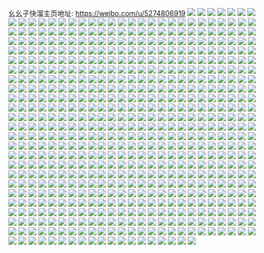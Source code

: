 幺幺子快溜主页地址: https://weibo.com/u/5274806919 
![](https://wx4.sinaimg.cn/mw2000/005KYyeXly1h94606i76sj315o1qiqnf.jpg) 
![](https://wx4.sinaimg.cn/mw2000/005KYyeXly1h8lvnenav0j30u00u0tgj.jpg) 
![](https://wx4.sinaimg.cn/mw2000/005KYyeXly1h8lvnfgs06j31qy2bzhdt.jpg) 
![](https://wx4.sinaimg.cn/mw2000/005KYyeXly1h89mkkg1b6j31hc0u012i.jpg) 
![](https://wx4.sinaimg.cn/mw2000/005KYyeXly1h89aw7umegj31401hc4qr.jpg) 
![](https://wx4.sinaimg.cn/mw2000/005KYyeXly1h7vqqy7bacj313m0u0ah4.jpg) 
![](https://wx4.sinaimg.cn/mw2000/005KYyeXly1h7ukc9qd5zj312r1e3dtp.jpg) 
![](https://wx4.sinaimg.cn/mw2000/005KYyeXly1h7ukcbaq9jj31o0280kjl.jpg) 
![](https://wx4.sinaimg.cn/mw2000/005KYyeXly1h7se7mx99sj31o02804qq.jpg) 
![](https://wx4.sinaimg.cn/mw2000/005KYyeXly1h76dm262k8j31401hc4qp.jpg) 
![](https://wx4.sinaimg.cn/mw2000/005KYyeXgy1h6zcgretxyj30u014079j.jpg) 
![](https://wx4.sinaimg.cn/mw2000/005KYyeXgy1h6zcgv3r90j30ku0vm78s.jpg) 
![](https://wx4.sinaimg.cn/mw2000/005KYyeXgy1h6zcgqwxunj30u01407bg.jpg) 
![](https://wx4.sinaimg.cn/mw2000/005KYyeXgy1h6zcgs3lszj30u0140wmm.jpg) 
![](https://wx4.sinaimg.cn/mw2000/005KYyeXgy1h6zcgt8cl4j30u0140jzn.jpg) 
![](https://wx4.sinaimg.cn/mw2000/005KYyeXgy1h6zcgpw5r6j30u0140dny.jpg) 
![](https://wx4.sinaimg.cn/mw2000/005KYyeXgy1h6zcgsqebaj30u0140115.jpg) 
![](https://wx4.sinaimg.cn/mw2000/005KYyeXgy1h6zcgqgezyj30u0142qbv.jpg) 
![](https://wx4.sinaimg.cn/mw2000/005KYyeXly1h6rgt6xa6fj30ku1947oi.jpg) 
![](https://wx4.sinaimg.cn/mw2000/005KYyeXly1h6difdipqrj317u1mw1c1.jpg) 
![](https://wx4.sinaimg.cn/mw2000/005KYyeXly1h6difd6qx8j30ku0ygwfc.jpg) 
![](https://wx4.sinaimg.cn/mw2000/005KYyeXly1h6dife1i6gj30zs14uws6.jpg) 
![](https://wx4.sinaimg.cn/mw2000/005KYyeXly1h6difcswjxj31gh1x67tj.jpg) 
![](https://wx4.sinaimg.cn/mw2000/005KYyeXly1h5zjnzmyspj31401hc1kx.jpg) 
![](https://wx4.sinaimg.cn/mw2000/005KYyeXly1h5zjnxnivnj31401hc7w2.jpg) 
![](https://wx4.sinaimg.cn/mw2000/005KYyeXly1h5zjo29ymij31sc264qpw.jpg) 
![](https://wx4.sinaimg.cn/mw2000/005KYyeXly1h5zjo38q6mj31sc2ds7wi.jpg) 
![](https://wx4.sinaimg.cn/mw2000/005KYyeXly1h5zce9mjxvj31sb2ds7o1.jpg) 
![](https://wx4.sinaimg.cn/mw2000/005KYyeXgy1h5w2eofrupj30mi0sdq3e.jpg) 
![](https://wx4.sinaimg.cn/mw2000/005KYyeXgy1h5spki56rtj30u01400u3.jpg) 
![](https://wx4.sinaimg.cn/mw2000/005KYyeXly1h5lpptcac1j32b12d0qv5.jpg) 
![](https://wx4.sinaimg.cn/mw2000/005KYyeXly1h5lppuai75j325s2hvkjl.jpg) 
![](https://wx4.sinaimg.cn/mw2000/005KYyeXly1h5lppuu8qmj31wl2217wh.jpg) 
![](https://wx4.sinaimg.cn/mw2000/005KYyeXly1h5lppsa0urj31j02pse82.jpg) 
![](https://wx4.sinaimg.cn/mw2000/005KYyeXly1h5lpq3cxvfj30ku0pswhb.jpg) 
![](https://wx4.sinaimg.cn/mw2000/005KYyeXly1h5lpq3l0ecj30ku0sugo9.jpg) 
![](https://wx4.sinaimg.cn/mw2000/005KYyeXly1h5lpppn4jjj33402c04qr.jpg) 
![](https://wx4.sinaimg.cn/mw2000/005KYyeXly1h5lppyvanoj32c0340npe.jpg) 
![](https://wx4.sinaimg.cn/mw2000/005KYyeXly1h5j1xxph0vj30u011ndne.jpg) 
![](https://wx4.sinaimg.cn/mw2000/005KYyeXly1h5h0iorl7xj32c0340qv6.jpg) 
![](https://wx4.sinaimg.cn/mw2000/005KYyeXly1h5h0ipxdjlj30ku194ncc.jpg) 
![](https://wx4.sinaimg.cn/mw2000/005KYyeXly1h5h0imtl37j31400u0gqp.jpg) 
![](https://wx4.sinaimg.cn/mw2000/005KYyeXly1h5h0iq8l1jj31be0zkada.jpg) 
![](https://wx4.sinaimg.cn/mw2000/005KYyeXly1h5b95uqch3j33402c07wj.jpg) 
![](https://wx4.sinaimg.cn/mw2000/005KYyeXly1h5b95x5lzjj32c0340qv5.jpg) 
![](https://wx4.sinaimg.cn/mw2000/005KYyeXly1h5a2lzifhgj31401eb7h9.jpg) 
![](https://wx4.sinaimg.cn/mw2000/005KYyeXly1h5a2lxpcrij30ku0bs768.jpg) 
![](https://wx4.sinaimg.cn/mw2000/005KYyeXly1h56i2ivkx6j30k80rbado.jpg) 
![](https://wx4.sinaimg.cn/mw2000/005KYyeXly1h56i2jbgiij30ku0qv781.jpg) 
![](https://wx4.sinaimg.cn/mw2000/005KYyeXly1h568hgx5thj30u015046e.jpg) 
![](https://wx4.sinaimg.cn/mw2000/005KYyeXly1h568hgi09vj30u01407ay.jpg) 
![](https://wx4.sinaimg.cn/mw2000/005KYyeXly1h4yhxwpfybj30u011x7bi.jpg) 
![](https://wx4.sinaimg.cn/mw2000/005KYyeXly1h4skq7ub10j30u00s1gpf.jpg) 
![](https://wx4.sinaimg.cn/mw2000/005KYyeXly1h4skq7i1ahj30u01c1h00.jpg) 
![](https://wx4.sinaimg.cn/mw2000/005KYyeXly1h4skq8553ej31400s3k1k.jpg) 
![](https://wx4.sinaimg.cn/mw2000/005KYyeXly1h4skqxs4ycj30u00sfgqr.jpg) 
![](https://wx4.sinaimg.cn/mw2000/005KYyeXly1h4sksr5kctj30u00s5qe1.jpg) 
![](https://wx4.sinaimg.cn/mw2000/005KYyeXly1h4skuiuvjmj30u00sitg2.jpg) 
![](https://wx4.sinaimg.cn/mw2000/005KYyeXly1h4pc1u545zj30rv119n5q.jpg) 
![](https://wx4.sinaimg.cn/mw2000/005KYyeXly1h4pc1srul2j30u00u0air.jpg) 
![](https://wx4.sinaimg.cn/mw2000/005KYyeXly1h4pc1vn9uyj30u014p463.jpg) 
![](https://wx4.sinaimg.cn/mw2000/005KYyeXly1h4pc1ugp0ej30u013b0zx.jpg) 
![](https://wx4.sinaimg.cn/mw2000/005KYyeXly1h4pc1wb2qcj30u015stgl.jpg) 
![](https://wx4.sinaimg.cn/mw2000/005KYyeXly1h4pc1tquzcj30u019eak0.jpg) 
![](https://wx4.sinaimg.cn/mw2000/005KYyeXly1h4mou9y713j30ku0vvdm3.jpg) 
![](https://wx4.sinaimg.cn/mw2000/005KYyeXly1h4jcr154ifj30u00snwlr.jpg) 
![](https://wx4.sinaimg.cn/mw2000/005KYyeXly1h4jcr1edfpj30u00rw0wm.jpg) 
![](https://wx4.sinaimg.cn/mw2000/005KYyeXly1h4jcr0vg03j30u00u0q7n.jpg) 
![](https://wx4.sinaimg.cn/mw2000/005KYyeXly1h4jcr31yi5j30u01hcgw8.jpg) 
![](https://wx4.sinaimg.cn/mw2000/005KYyeXly1h4jct9qeyjj30u011r428.jpg) 
![](https://wx4.sinaimg.cn/mw2000/005KYyeXly1h4hpl2tr68j30u00sa45d.jpg) 
![](https://wx4.sinaimg.cn/mw2000/005KYyeXly1h4hpl2jzafj30u00s4gr4.jpg) 
![](https://wx4.sinaimg.cn/mw2000/005KYyeXly1h4hpl344n2j30u00rwdod.jpg) 
![](https://wx4.sinaimg.cn/mw2000/005KYyeXly1h4hpl3c013j30u00sh78r.jpg) 
![](https://wx4.sinaimg.cn/mw2000/005KYyeXly1h4hpl3kzixj30u00scgpe.jpg) 
![](https://wx4.sinaimg.cn/mw2000/005KYyeXly1h4etedbb29j32vo2vk4qr.jpg) 
![](https://wx4.sinaimg.cn/mw2000/005KYyeXly1h4cjs75y6aj31sc258b2a.jpg) 
![](https://wx4.sinaimg.cn/mw2000/005KYyeXly1h4cjs7sgzyj31ry23zquv.jpg) 
![](https://wx4.sinaimg.cn/mw2000/005KYyeXly1h4cjs9yf63j31sc2dsnpf.jpg) 
![](https://wx4.sinaimg.cn/mw2000/005KYyeXly1h4cjsaxyy0j32c0340qv5.jpg) 
![](https://wx4.sinaimg.cn/mw2000/005KYyeXly1h4b99g3gmpj30ku0kktev.jpg) 
![](https://wx4.sinaimg.cn/mw2000/005KYyeXly1h47yge2dvej30jq0sfgts.jpg) 
![](https://wx4.sinaimg.cn/mw2000/005KYyeXly1h47ygee85qj31041g3dr7.jpg) 
![](https://wx4.sinaimg.cn/mw2000/005KYyeXly1h47yggnoaoj31401dr7wh.jpg) 
![](https://wx4.sinaimg.cn/mw2000/005KYyeXly1h47yghkhy3j30sg0lfwpi.jpg) 
![](https://wx4.sinaimg.cn/mw2000/005KYyeXly1h47ygj8t1tj31hc140kjn.jpg) 
![](https://wx4.sinaimg.cn/mw2000/005KYyeXly1h46uqmznbhj30ql0wkdp1.jpg) 
![](https://wx4.sinaimg.cn/mw2000/005KYyeXly1h46uqo16bzj30su11rgy0.jpg) 
![](https://wx4.sinaimg.cn/mw2000/005KYyeXly1h46uqm6evtj30u00yl4a8.jpg) 
![](https://wx4.sinaimg.cn/mw2000/005KYyeXly1h402okvx2sj335s1zeu0y.jpg) 
![](https://wx4.sinaimg.cn/mw2000/005KYyeXly1h402oo6pa7j335s2dcu0x.jpg) 
![](https://wx4.sinaimg.cn/mw2000/005KYyeXly1h402opnzqaj333z28o1l0.jpg) 
![](https://wx4.sinaimg.cn/mw2000/005KYyeXly1h402olpbv7j32dc35sqv6.jpg) 
![](https://wx4.sinaimg.cn/mw2000/005KYyeXgy1h3umms3jlvj32d62va4qp.jpg) 
![](https://wx4.sinaimg.cn/mw2000/005KYyeXgy1h3ummqrethj30ku0n2tdk.jpg) 
![](https://wx4.sinaimg.cn/mw2000/005KYyeXly1h3pxebd0irj30u014045l.jpg) 
![](https://wx4.sinaimg.cn/mw2000/005KYyeXly1h3g6ryep8gj328o2k07wk.jpg) 
![](https://wx4.sinaimg.cn/mw2000/005KYyeXly1h3g6s04pi4j327p2o6b2c.jpg) 
![](https://wx4.sinaimg.cn/mw2000/005KYyeXly1h3g6s1ejm4j31kc1jtnpd.jpg) 
![](https://wx4.sinaimg.cn/mw2000/005KYyeXly1h3g6s24mjcj31c01c07wh.jpg) 
![](https://wx4.sinaimg.cn/mw2000/005KYyeXly1h3g6s453kgj31kc1kcu0x.jpg) 
![](https://wx4.sinaimg.cn/mw2000/005KYyeXly1h3g6s2wvauj31j31j3qv5.jpg) 
![](https://wx4.sinaimg.cn/mw2000/005KYyeXly1h3g6s6fpmoj32a72ar7wj.jpg) 
![](https://wx4.sinaimg.cn/mw2000/005KYyeXly1h3g6s7u7isj32c02fmqv7.jpg) 
![](https://wx4.sinaimg.cn/mw2000/005KYyeXly1h3g6rwoe5kj31c31c3nk9.jpg) 
![](https://wx4.sinaimg.cn/mw2000/005KYyeXly1h37no9ixgwj30kj0uwgt3.jpg) 
![](https://wx4.sinaimg.cn/mw2000/005KYyeXly1h37no9xm08j30kl0v5qc2.jpg) 
![](https://wx4.sinaimg.cn/mw2000/005KYyeXly1h37nohjmnej33403404qv.jpg) 
![](https://wx4.sinaimg.cn/mw2000/005KYyeXly1h346r5o6cej32c0340npe.jpg) 
![](https://wx4.sinaimg.cn/mw2000/005KYyeXly1h346r4pfwgj322o340e83.jpg) 
![](https://wx4.sinaimg.cn/mw2000/005KYyeXly1h32e5bh04sj30j70jbjwf.jpg) 
![](https://wx4.sinaimg.cn/mw2000/005KYyeXly1h32e5ay884j30ku0mmwk3.jpg) 
![](https://wx4.sinaimg.cn/mw2000/005KYyeXly1h32e5bzkq4j327v27vhdt.jpg) 
![](https://wx4.sinaimg.cn/mw2000/005KYyeXly1h32e5cdfygj31hj1hjnli.jpg) 
![](https://wx4.sinaimg.cn/mw2000/005KYyeXly1h32e5dd564j31ap1ap7wh.jpg) 
![](https://wx4.sinaimg.cn/mw2000/005KYyeXly1h32e5cx4u8j320u20u4qp.jpg) 
![](https://wx4.sinaimg.cn/mw2000/005KYyeXly1h315ic6gsij31551557n6.jpg) 
![](https://wx4.sinaimg.cn/mw2000/005KYyeXly1h315iclxmij30zs0zsk6r.jpg) 
![](https://wx4.sinaimg.cn/mw2000/005KYyeXly1h315id9cvjj32c033z1ky.jpg) 
![](https://wx4.sinaimg.cn/mw2000/005KYyeXly1h315idycfqj31am1d37qg.jpg) 
![](https://wx4.sinaimg.cn/mw2000/005KYyeXly1h315ifb8zej31od28ie82.jpg) 
![](https://wx4.sinaimg.cn/mw2000/005KYyeXly1h315ige1c4j31ss2eeu0x.jpg) 
![](https://wx4.sinaimg.cn/mw2000/005KYyeXly1h315ihdr1bj31yg2l7x6p.jpg) 
![](https://wx4.sinaimg.cn/mw2000/005KYyeXly1h315iizbrbj31zr1yge82.jpg) 
![](https://wx4.sinaimg.cn/mw2000/005KYyeXly1h315ibmgzpj31e81uzb29.jpg) 
![](https://wx4.sinaimg.cn/mw2000/005KYyeXly1h2yqe9mjb0j32c0340e82.jpg) 
![](https://wx4.sinaimg.cn/mw2000/005KYyeXly1h2yqe7l4avj32c0340e82.jpg) 
![](https://wx4.sinaimg.cn/mw2000/005KYyeXly1h2yqe8nsi8j322w2rv4qq.jpg) 
![](https://wx4.sinaimg.cn/mw2000/005KYyeXly1h2urani373j30ku194159.jpg) 
![](https://wx4.sinaimg.cn/mw2000/005KYyeXly1h2u88y343nj33402c01l1.jpg) 
![](https://wx4.sinaimg.cn/mw2000/005KYyeXly1h2u88wfbq2j33402c01l1.jpg) 
![](https://wx4.sinaimg.cn/mw2000/005KYyeXly1h2sj6i5umfj31x31ixe81.jpg) 
![](https://wx4.sinaimg.cn/mw2000/005KYyeXly1h2sj6iy6drj3340340kjm.jpg) 
![](https://wx4.sinaimg.cn/mw2000/005KYyeXly1h2pn8suecoj30ku15odrq.jpg) 
![](https://wx4.sinaimg.cn/mw2000/005KYyeXly1h2a40rtj27j30u012kdp8.jpg) 
![](https://wx4.sinaimg.cn/mw2000/005KYyeXly1h2a40rb5zxj30u012nhag.jpg) 
![](https://wx4.sinaimg.cn/mw2000/005KYyeXly1h29fgbluz7j32c0340wvv.jpg) 
![](https://wx4.sinaimg.cn/mw2000/005KYyeXly1h222xmf2pdj31qw0rke3y.jpg) 
![](https://wx4.sinaimg.cn/mw2000/005KYyeXly1h21allqoouj30sl0s6qds.jpg) 
![](https://wx4.sinaimg.cn/mw2000/005KYyeXly1h20m8eixngj31o01xse81.jpg) 
![](https://wx4.sinaimg.cn/mw2000/005KYyeXly1h20m8dldhkj31o01vdhdt.jpg) 
![](https://wx4.sinaimg.cn/mw2000/005KYyeXly1h20m8f7nlqj31o01mb4qp.jpg) 
![](https://wx4.sinaimg.cn/mw2000/005KYyeXly1h1zidv3m2tj30tv11310g.jpg) 
![](https://wx4.sinaimg.cn/mw2000/005KYyeXly1h1rw7d6lg2j30u011g7lr.jpg) 
![](https://wx4.sinaimg.cn/mw2000/005KYyeXly1h1rw7dnusij30u012iqpt.jpg) 
![](https://wx4.sinaimg.cn/mw2000/005KYyeXly1h1rw7ef3h6j30u011ckei.jpg) 
![](https://wx4.sinaimg.cn/mw2000/005KYyeXly1h1rw7cmb1bj30u0108ndm.jpg) 
![](https://wx4.sinaimg.cn/mw2000/005KYyeXly1h1rw7ewm20j30u011319g.jpg) 
![](https://wx4.sinaimg.cn/mw2000/005KYyeXly1h1qtzdxaxcj31ji1tbhdt.jpg) 
![](https://wx4.sinaimg.cn/mw2000/005KYyeXly1h1ocb0axi5j30zk1be4qp.jpg) 
![](https://wx4.sinaimg.cn/mw2000/005KYyeXly1h1ocb0vx64j30zk1be4qp.jpg) 
![](https://wx4.sinaimg.cn/mw2000/005KYyeXly1h1jv7hq6bej30u00u0djo.jpg) 
![](https://wx4.sinaimg.cn/mw2000/005KYyeXly1h1jjnpq8qrj32c0340qv6.jpg) 
![](https://wx4.sinaimg.cn/mw2000/005KYyeXly1h1if6bd99tj30mg0rywjs.jpg) 
![](https://wx4.sinaimg.cn/mw2000/005KYyeXly1h1if6cn8otj30u010qn9f.jpg) 
![](https://wx4.sinaimg.cn/mw2000/005KYyeXly1h1hj4jpcx0j31900ru4f7.jpg) 
![](https://wx4.sinaimg.cn/mw2000/005KYyeXly1h1hj4j9vd4j31900rp1j3.jpg) 
![](https://wx4.sinaimg.cn/mw2000/005KYyeXly1h1hj4kpr93j30u01ct4qp.jpg) 
![](https://wx4.sinaimg.cn/mw2000/005KYyeXly1h1hj4ld73rj30vi1h5b29.jpg) 
![](https://wx4.sinaimg.cn/mw2000/005KYyeXly1h1hj4meim7j30vi1hmnpd.jpg) 
![](https://wx4.sinaimg.cn/mw2000/005KYyeXly1h1hj4n9hutj30vi1hq1kx.jpg) 
![](https://wx4.sinaimg.cn/mw2000/005KYyeXly1h1faa7uwjuj30u00sutl9.jpg) 
![](https://wx4.sinaimg.cn/mw2000/005KYyeXly1h1cd11j0iej313s0s9wov.jpg) 
![](https://wx4.sinaimg.cn/mw2000/005KYyeXly1h1aehmo6x8j32c02rfqv7.jpg) 
![](https://wx4.sinaimg.cn/mw2000/005KYyeXly1h1aehnaoslj30mz0wpk3k.jpg) 
![](https://wx4.sinaimg.cn/mw2000/005KYyeXly1h1aehnogjsj30u00p046b.jpg) 
![](https://wx4.sinaimg.cn/mw2000/005KYyeXly1h18d1r25q5j30yt0n0n2j.jpg) 
![](https://wx4.sinaimg.cn/mw2000/005KYyeXly1h18d1rh52jj30yt0n00y2.jpg) 
![](https://wx4.sinaimg.cn/mw2000/005KYyeXly1h18d1s07p6j30z70n0jwq.jpg) 
![](https://wx4.sinaimg.cn/mw2000/005KYyeXly1h16lt2vbnzj30t50tgtig.jpg) 
![](https://wx4.sinaimg.cn/mw2000/005KYyeXly1h15rp65dwmj30tu11dwva.jpg) 
![](https://wx4.sinaimg.cn/mw2000/005KYyeXly1h15roxqgdcj30mg0s444b.jpg) 
![](https://wx4.sinaimg.cn/mw2000/005KYyeXly1h15ro4j6fej30tu11x4b5.jpg) 
![](https://wx4.sinaimg.cn/mw2000/005KYyeXly1h15roegzldj30ze0ttqgy.jpg) 
![](https://wx4.sinaimg.cn/mw2000/005KYyeXly1h15rtpcmv5j30xs0rb7hv.jpg) 
![](https://wx4.sinaimg.cn/mw2000/005KYyeXly1h15rtldoutj335s2dbnpf.jpg) 
![](https://wx4.sinaimg.cn/mw2000/005KYyeXly1h15rno82fij32c0340e82.jpg) 
![](https://wx4.sinaimg.cn/mw2000/005KYyeXly1h15rnq1p8xj32c03407wj.jpg) 
![](https://wx4.sinaimg.cn/mw2000/005KYyeXly1h15roprc1zj30mi0sgn6c.jpg) 
![](https://wx4.sinaimg.cn/mw2000/005KYyeXly1h12on6xwthj31sc1scb2a.jpg) 
![](https://wx4.sinaimg.cn/mw2000/005KYyeXly1h123ftzms4j30on0xhk4j.jpg) 
![](https://wx4.sinaimg.cn/mw2000/005KYyeXly1h0y6a6b3kyj30n01dsn4y.jpg) 
![](https://wx4.sinaimg.cn/mw2000/005KYyeXly1h0vl5vff31j32vf1wxu0x.jpg) 
![](https://wx4.sinaimg.cn/mw2000/005KYyeXly1h0vl5yhjr4j32vu20vu0y.jpg) 
![](https://wx4.sinaimg.cn/mw2000/005KYyeXly1h0vl5ti6qtj356o3gg4qt.jpg) 
![](https://wx4.sinaimg.cn/mw2000/005KYyeXly1h0vl605bi7j32yh1yy4qq.jpg) 
![](https://wx4.sinaimg.cn/mw2000/005KYyeXly1h0vl6984fij356o3ggqvc.jpg) 
![](https://wx4.sinaimg.cn/mw2000/005KYyeXly1h0vl6elpchj356o3gge89.jpg) 
![](https://wx4.sinaimg.cn/mw2000/005KYyeXly1h0vl63pd8gj31sn2oz7wj.jpg) 
![](https://wx4.sinaimg.cn/mw2000/005KYyeXly1h0vl656zz2j31ym3217wi.jpg) 
![](https://wx4.sinaimg.cn/mw2000/005KYyeXly1h0vl6hycmij33gg56ob2e.jpg) 
![](https://wx4.sinaimg.cn/mw2000/005KYyeXly1h0vl5wts94j335s23u1ky.jpg) 
![](https://wx4.sinaimg.cn/mw2000/005KYyeXly1h0vl6liik6j356o3ggnpk.jpg) 
![](https://wx4.sinaimg.cn/mw2000/005KYyeXly1h0vl66kzw9j334t236hdt.jpg) 
![](https://wx4.sinaimg.cn/mw2000/005KYyeXly1h0vi19pywej313u0sjqkf.jpg) 
![](https://wx4.sinaimg.cn/mw2000/005KYyeXly1h0oifelz71j30x80x8dza.jpg) 
![](https://wx4.sinaimg.cn/mw2000/005KYyeXly1h0oifbtzhhj31n51n5x6s.jpg) 
![](https://wx4.sinaimg.cn/mw2000/005KYyeXly1h0oiffzqn0j31q51q5kjl.jpg) 
![](https://wx4.sinaimg.cn/mw2000/005KYyeXly1h0oifdrxw3j31sc2dse81.jpg) 
![](https://wx4.sinaimg.cn/mw2000/005KYyeXly1h0oig4hqotj31sc2dshdu.jpg) 
![](https://wx4.sinaimg.cn/mw2000/005KYyeXly1h0oig57eglj30qo0pjaeq.jpg) 
![](https://wx4.sinaimg.cn/mw2000/005KYyeXly1h0krr93n47j30mi0od7ad.jpg) 
![](https://wx4.sinaimg.cn/mw2000/005KYyeXly1gzz0qlndpjj30kd0me0tp.jpg) 
![](https://wx4.sinaimg.cn/mw2000/005KYyeXly1gzz0qmzkv7j30n00skdh3.jpg) 
![](https://wx4.sinaimg.cn/mw2000/005KYyeXly1gzz0qn56txj30n00q8ab5.jpg) 
![](https://wx4.sinaimg.cn/mw2000/005KYyeXly1gzz0qnct7pj30n00q6dgn.jpg) 
![](https://wx4.sinaimg.cn/mw2000/005KYyeXly1gzz0qnlbemj30rl0n0jso.jpg) 
![](https://wx4.sinaimg.cn/mw2000/005KYyeXly1gzz0qohu9xj30n01ds7m0.jpg) 
![](https://wx4.sinaimg.cn/mw2000/005KYyeXly1gzz0qr9e58j30md0ttgnj.jpg) 
![](https://wx4.sinaimg.cn/mw2000/005KYyeXly1gzz0qrl5d2j30m50hmq4u.jpg) 
![](https://wx4.sinaimg.cn/mw2000/005KYyeXly1gzz0ridsc7j30kl0hygn8.jpg) 
![](https://wx4.sinaimg.cn/mw2000/005KYyeXly1gzz0ri5ri9j30mj0lftb0.jpg) 
![](https://wx4.sinaimg.cn/mw2000/005KYyeXly1gzz0rioqjej30ky0jf762.jpg) 
![](https://wx4.sinaimg.cn/mw2000/005KYyeXly1gzz0rj3klpj30ky0i6q4r.jpg) 
![](https://wx4.sinaimg.cn/mw2000/005KYyeXly1gzx2f8rnaxj32dc2vp1kz.jpg) 
![](https://wx4.sinaimg.cn/mw2000/005KYyeXly1gzx2fgy0k0j32dc2z2hdv.jpg) 
![](https://wx4.sinaimg.cn/mw2000/005KYyeXly1gzx2fjkim2j32dc2yq7wj.jpg) 
![](https://wx4.sinaimg.cn/mw2000/005KYyeXly1gzx2g5tvv0j32dc35su0y.jpg) 
![](https://wx4.sinaimg.cn/mw2000/005KYyeXly1gzx2fmggkgj32dc35se85.jpg) 
![](https://wx4.sinaimg.cn/mw2000/005KYyeXly1gzx2fr9fuvj32c02c07wk.jpg) 
![](https://wx4.sinaimg.cn/mw2000/005KYyeXly1gzx2fbmkokj32dc35skjm.jpg) 
![](https://wx4.sinaimg.cn/mw2000/005KYyeXly1gzx2g2dlzaj32cf35s7wi.jpg) 
![](https://wx4.sinaimg.cn/mw2000/005KYyeXly1gzx2fahlg1j32dc35sqv7.jpg) 
![](https://wx4.sinaimg.cn/mw2000/005KYyeXly1gzx2fnq52gj335s2dcqv6.jpg) 
![](https://wx4.sinaimg.cn/mw2000/005KYyeXly1gzx2f6o9r9j32c02v1b2c.jpg) 
![](https://wx4.sinaimg.cn/mw2000/005KYyeXly1gzx2fy5xa7j32c02zqb2c.jpg) 
![](https://wx4.sinaimg.cn/mw2000/005KYyeXly1gzx2ftl0rfj32bs2f5npe.jpg) 
![](https://wx4.sinaimg.cn/mw2000/005KYyeXly1gzx2g00qasj32dc35sx6q.jpg) 
![](https://wx4.sinaimg.cn/mw2000/005KYyeXly1gzsl11dybvj32c03407wn.jpg) 
![](https://wx4.sinaimg.cn/mw2000/005KYyeXly1gzsl1h6xz2j33402c04qr.jpg) 
![](https://wx4.sinaimg.cn/mw2000/005KYyeXly1gzsl1a89r8j32c033ze85.jpg) 
![](https://wx4.sinaimg.cn/mw2000/005KYyeXly1gzsl1e9x5aj32c0340x6t.jpg) 
![](https://wx4.sinaimg.cn/mw2000/005KYyeXly1gzsl13yt9wj31zj24p1kz.jpg) 
![](https://wx4.sinaimg.cn/mw2000/005KYyeXly1gzskrfe6muj32dc35sqva.jpg) 
![](https://wx4.sinaimg.cn/mw2000/005KYyeXly1gzskri0bomj31w01thkjm.jpg) 
![](https://wx4.sinaimg.cn/mw2000/005KYyeXly1gzskro7xrxj31w02iox6r.jpg) 
![](https://wx4.sinaimg.cn/mw2000/005KYyeXly1gzsks3pcsfj328o35skjz.jpg) 
![](https://wx4.sinaimg.cn/mw2000/005KYyeXly1gzskrqkq9mj31w02iou0x.jpg) 
![](https://wx4.sinaimg.cn/mw2000/005KYyeXly1gzskr8y296j31w02io7wj.jpg) 
![](https://wx4.sinaimg.cn/mw2000/005KYyeXly1gzskrt7d7wj31nz23l4qq.jpg) 
![](https://wx4.sinaimg.cn/mw2000/005KYyeXly1gzsksatysej32c0340npf.jpg) 
![](https://wx4.sinaimg.cn/mw2000/005KYyeXly1gyzfgyayxfj3340340x6s.jpg) 
![](https://wx4.sinaimg.cn/mw2000/005KYyeXly1gyzfgytg84j30fk0fk416.jpg) 
![](https://wx4.sinaimg.cn/mw2000/005KYyeXly1gygkhqk7u5j3340340x6t.jpg) 
![](https://wx4.sinaimg.cn/mw2000/005KYyeXly1gygkhgfacej32c0340x6r.jpg) 
![](https://wx4.sinaimg.cn/mw2000/005KYyeXly1gygkh7j2q3j33402c07wj.jpg) 
![](https://wx4.sinaimg.cn/mw2000/005KYyeXly1h1pieu69cqj324w24whdu.jpg) 
![](https://wx4.sinaimg.cn/mw2000/005KYyeXly1gygkhvgjy9j32c02c0x6s.jpg) 
![](https://wx4.sinaimg.cn/mw2000/005KYyeXly1gygkjojyntj32c033z7wl.jpg) 
![](https://wx4.sinaimg.cn/mw2000/005KYyeXly1gygkhjjxsuj32c033zqv7.jpg) 
![](https://wx4.sinaimg.cn/mw2000/005KYyeXly1gygkheg3z7j32c033z1l2.jpg) 
![](https://wx4.sinaimg.cn/mw2000/005KYyeXly1gy5iemvjytj31400u0dpt.jpg) 
![](https://wx4.sinaimg.cn/mw2000/005KYyeXly1gy5ienslqsj311y0u0qcd.jpg) 
![](https://wx4.sinaimg.cn/mw2000/005KYyeXly1gy5iem1yxfj312x0u0n87.jpg) 
![](https://wx4.sinaimg.cn/mw2000/005KYyeXly1gy5iede1jxj30sg3am4qp.jpg) 
![](https://wx4.sinaimg.cn/mw2000/005KYyeXly1gy5iea5rmyj30u011zdnv.jpg) 
![](https://wx4.sinaimg.cn/mw2000/005KYyeXly1gy5iegr7h4j30sg2kge7i.jpg) 
![](https://wx4.sinaimg.cn/mw2000/005KYyeXly1gy5if8viv9j30u0140wkq.jpg) 
![](https://wx4.sinaimg.cn/mw2000/005KYyeXly1gy5iejityij30u014048z.jpg) 
![](https://wx4.sinaimg.cn/mw2000/005KYyeXly1gy5iel8qm8j30u0140wqg.jpg) 
![](https://wx4.sinaimg.cn/mw2000/005KYyeXly1gy5ieem39lj30u0104wlt.jpg) 
![](https://wx4.sinaimg.cn/mw2000/005KYyeXly1gxxh84aqj4j32bo2onu0z.jpg) 
![](https://wx4.sinaimg.cn/mw2000/005KYyeXly1gxxh6n5t3tj32832yau0z.jpg) 
![](https://wx4.sinaimg.cn/mw2000/005KYyeXly1gxxh7xgpm8j32c0340qv8.jpg) 
![](https://wx4.sinaimg.cn/mw2000/005KYyeXly1gxxh7lu71ej32722yx1kz.jpg) 
![](https://wx4.sinaimg.cn/mw2000/005KYyeXly1gxxh90o7zwj31sc2cokjm.jpg) 
![](https://wx4.sinaimg.cn/mw2000/005KYyeXly1gxxh8uvc3sj32c0340b2c.jpg) 
![](https://wx4.sinaimg.cn/mw2000/005KYyeXly1gxxh8gl8fpj32c02tc1l0.jpg) 
![](https://wx4.sinaimg.cn/mw2000/005KYyeXly1gxxh7ayqyzj31ll1lle81.jpg) 
![](https://wx4.sinaimg.cn/mw2000/005KYyeXly1gxxh78azorj329e30j1l0.jpg) 
![](https://wx4.sinaimg.cn/mw2000/005KYyeXly1gxxh6yzq52j32c02c0qv5.jpg) 
![](https://wx4.sinaimg.cn/mw2000/005KYyeXly1gxxh7f96v1j324h24he82.jpg) 
![](https://wx4.sinaimg.cn/mw2000/005KYyeXly1gwzul3j636j31401d1gsj.jpg) 
![](https://wx4.sinaimg.cn/mw2000/005KYyeXly1gw7wuprvo0j32802yo1kz.jpg) 
![](https://wx4.sinaimg.cn/mw2000/005KYyeXly1gw5uuambvrj30u00u0dor.jpg) 
![](https://wx4.sinaimg.cn/mw2000/005KYyeXly1gw5uu9tgm3j30u011gn8b.jpg) 
![](https://wx4.sinaimg.cn/mw2000/005KYyeXly1gw5uubvth0j30u012qgxt.jpg) 
![](https://wx4.sinaimg.cn/mw2000/005KYyeXly1gw5uuce8mij30u00u07b0.jpg) 
![](https://wx4.sinaimg.cn/mw2000/005KYyeXly1gvxth0o0ssj30u00u0n4j.jpg) 
![](https://wx4.sinaimg.cn/mw2000/005KYyeXly1gvrvorsvmmj30u0140qam.jpg) 
![](https://wx4.sinaimg.cn/mw2000/005KYyeXly1gvog3g1fmrj60u01407cd02.jpg) 
![](https://wx4.sinaimg.cn/mw2000/005KYyeXly1gvfbdbqj8tj30u00yxgtv.jpg) 
![](https://wx4.sinaimg.cn/mw2000/005KYyeXly1gvfbdc4fgkj60u00pln2c02.jpg) 
![](https://wx4.sinaimg.cn/mw2000/005KYyeXly1gve20cxprtj61sc2dsu0y02.jpg) 
![](https://wx4.sinaimg.cn/mw2000/005KYyeXly1gve1zx8um6j61sc2dsx6q02.jpg) 
![](https://wx4.sinaimg.cn/mw2000/005KYyeXly1gve1z3ma5aj61sc2dsu0y02.jpg) 
![](https://wx4.sinaimg.cn/mw2000/005KYyeXly1gve1zhuca9j61sc2dsnpe02.jpg) 
![](https://wx4.sinaimg.cn/mw2000/005KYyeXly1gv63xfhj48j61sc2dse8202.jpg) 
![](https://wx4.sinaimg.cn/mw2000/005KYyeXly1gv63y4t8x0j61sc22x4qq02.jpg) 
![](https://wx4.sinaimg.cn/mw2000/005KYyeXly1gv63xn0ascj61se1xrqv502.jpg) 
![](https://wx4.sinaimg.cn/mw2000/005KYyeXly1gv63x2ij0kj61sc1scu0x02.jpg) 
![](https://wx4.sinaimg.cn/mw2000/005KYyeXly1gv63wwedk1j61sc20yx6p02.jpg) 
![](https://wx4.sinaimg.cn/mw2000/005KYyeXly1gv4h0ecw21j60n00humxw02.jpg) 
![](https://wx4.sinaimg.cn/mw2000/005KYyeXly1gv4h0elw6mj60n00mrt9u02.jpg) 
![](https://wx4.sinaimg.cn/mw2000/005KYyeXly1gu746we7nfj62c03407wh02.jpg) 
![](https://wx4.sinaimg.cn/mw2000/005KYyeXly1gu3uvezmkrj30u0140dpo.jpg) 
![](https://wx4.sinaimg.cn/mw2000/005KYyeXly1gu3uver4ttj60u0140ajx02.jpg) 
![](https://wx4.sinaimg.cn/mw2000/005KYyeXly1gu3uveg2b0j60u014049z02.jpg) 
![](https://wx4.sinaimg.cn/mw2000/005KYyeXly1gu3uvf9en8j60u00ya7cr02.jpg) 
![](https://wx4.sinaimg.cn/mw2000/005KYyeXly1gu1j9o2u10j61401hc4c202.jpg) 
![](https://wx4.sinaimg.cn/mw2000/005KYyeXly1gu1j9oiq7vj61401hcwsu02.jpg) 
![](https://wx4.sinaimg.cn/mw2000/005KYyeXly1gtyyjk9rrnj63402c0kjl02.jpg) 
![](https://wx4.sinaimg.cn/mw2000/005KYyeXly1gtr3abqykvj32c02c0x6r.jpg) 
![](https://wx4.sinaimg.cn/mw2000/005KYyeXly1gtr3aw16y8j32c02c0x6r.jpg) 
![](https://wx4.sinaimg.cn/mw2000/005KYyeXly1gtr3bdg5knj62c02c0hdv02.jpg) 
![](https://wx4.sinaimg.cn/mw2000/005KYyeXly1gtr3bg9f4pj326w2x8hdu.jpg) 
![](https://wx4.sinaimg.cn/mw2000/005KYyeXly1gtiw9e269dj31401hc7iu.jpg) 
![](https://wx4.sinaimg.cn/mw2000/005KYyeXly1gtiw9f24klj61401hck5f02.jpg) 
![](https://wx4.sinaimg.cn/mw2000/005KYyeXly1gtgpefhtwqj30jh0fcju9.jpg) 
![](https://wx4.sinaimg.cn/mw2000/005KYyeXly1gtc1r2ea5ej30u0140k1g.jpg) 
![](https://wx4.sinaimg.cn/mw2000/005KYyeXly1gtaxue5su9j30u00u07b8.jpg) 
![](https://wx4.sinaimg.cn/mw2000/005KYyeXly1gtaxudt4lmj60u00u012x02.jpg) 
![](https://wx4.sinaimg.cn/mw2000/005KYyeXly1gtaxuejvaoj30u00u0n3z.jpg) 
![](https://wx4.sinaimg.cn/mw2000/005KYyeXly1gtaxufcsuej30u01407fa.jpg) 
![](https://wx4.sinaimg.cn/mw2000/005KYyeXly1gtaxv100x6j30u014wn84.jpg) 
![](https://wx4.sinaimg.cn/mw2000/005KYyeXly1gtaxufrv9rj30u0140al6.jpg) 
![](https://wx4.sinaimg.cn/mw2000/005KYyeXly1gtaxug398fj30u00u0jzu.jpg) 
![](https://wx4.sinaimg.cn/mw2000/005KYyeXly1gtaxv0jgu9j30u00vkn76.jpg) 
![](https://wx4.sinaimg.cn/mw2000/005KYyeXly1gtaxv82xl2j30u00zf48z.jpg) 
![](https://wx4.sinaimg.cn/mw2000/005KYyeXly1gt8o2xpouxj32c02rakjm.jpg) 
![](https://wx4.sinaimg.cn/mw2000/005KYyeXly1gsoq1i5gzzj318z0u0tih.jpg) 
![](https://wx4.sinaimg.cn/mw2000/005KYyeXly1gsoq1g6mm0j30wu0m0n2d.jpg) 
![](https://wx4.sinaimg.cn/mw2000/005KYyeXly1gsoq1ghy5mj31hc0u012w.jpg) 
![](https://wx4.sinaimg.cn/mw2000/005KYyeXly1gsoq1hdlotj30u00u0gt5.jpg) 
![](https://wx4.sinaimg.cn/mw2000/005KYyeXly1gslixayra8j30u0116gtj.jpg) 
![](https://wx4.sinaimg.cn/mw2000/005KYyeXly1gslixapxncj30u015h126.jpg) 
![](https://wx4.sinaimg.cn/mw2000/005KYyeXly1gslixcq5rej312s0u0n78.jpg) 
![](https://wx4.sinaimg.cn/mw2000/005KYyeXly1gshvnmgwhnj30u00u00z8.jpg) 
![](https://wx4.sinaimg.cn/mw2000/005KYyeXly1gshvnmw6huj31410u0k1h.jpg) 
![](https://wx4.sinaimg.cn/mw2000/005KYyeXly1gsay3f9b6xj31640u0k5v.jpg) 
![](https://wx4.sinaimg.cn/mw2000/005KYyeXly1gs6b9pg98yj316y17iu0x.jpg) 
![](https://wx4.sinaimg.cn/mw2000/005KYyeXly1gs0mkhiqfej31400u0qen.jpg) 
![](https://wx4.sinaimg.cn/mw2000/005KYyeXly1gro0487mdij30u00z147j.jpg) 
![](https://wx4.sinaimg.cn/mw2000/005KYyeXly1gqi16uov4sj30u00u011d.jpg) 
![](https://wx4.sinaimg.cn/mw2000/005KYyeXly1gqa7jpi3gcj31400u0gyh.jpg) 
![](https://wx4.sinaimg.cn/mw2000/005KYyeXly1gqa7jqaefnj31400u0ds8.jpg) 
![](https://wx4.sinaimg.cn/mw2000/005KYyeXly1gqa7jr7uxuj31400u0n9r.jpg) 
![](https://wx4.sinaimg.cn/mw2000/005KYyeXly1gptt1qubx4j30u00u0q9h.jpg) 
![](https://wx4.sinaimg.cn/mw2000/005KYyeXly1gpsgxz9t1bj30u00u0dml.jpg) 
![](https://wx4.sinaimg.cn/mw2000/005KYyeXly1gplxdeh1iej30u014015p.jpg) 
![](https://wx4.sinaimg.cn/mw2000/005KYyeXly1gplxddyejkj30u00u47d6.jpg) 
![](https://wx4.sinaimg.cn/mw2000/005KYyeXly1gplxdf6mvcj30u0140gz5.jpg) 
![](https://wx4.sinaimg.cn/mw2000/005KYyeXly1gplhleg2udj33402c0npd.jpg) 
![](https://wx4.sinaimg.cn/mw2000/005KYyeXly1gp8zhscg4ej33402c07f5.jpg) 
![](https://wx4.sinaimg.cn/mw2000/005KYyeXly1gp8zhvqtugj33402c01ky.jpg) 
![](https://wx4.sinaimg.cn/mw2000/005KYyeXly1gp8zi21rslj33402c0kjl.jpg) 
![](https://wx4.sinaimg.cn/mw2000/005KYyeXly1gp8zhrvlt9j30tz0zs15j.jpg) 
![](https://wx4.sinaimg.cn/mw2000/005KYyeXly1gp8zhz46wlj33402c01ky.jpg) 
![](https://wx4.sinaimg.cn/mw2000/005KYyeXly1gp8zi4xigtj32c0340kjl.jpg) 
![](https://wx4.sinaimg.cn/mw2000/005KYyeXly1goysfah4jgj31sc2dsb29.jpg) 
![](https://wx4.sinaimg.cn/mw2000/005KYyeXly1goysfguifzj31sc2dskjl.jpg) 
![](https://wx4.sinaimg.cn/mw2000/005KYyeXly1goysfelpaxj31sc2dse81.jpg) 
![](https://wx4.sinaimg.cn/mw2000/005KYyeXly1gov7556fhqj32bz2bz4qq.jpg) 
![](https://wx4.sinaimg.cn/mw2000/005KYyeXly1gov74y1k7sj321g2pxu0y.jpg) 
![](https://wx4.sinaimg.cn/mw2000/005KYyeXly1gov74t2lqbj32b835s7wl.jpg) 
![](https://wx4.sinaimg.cn/mw2000/005KYyeXly1gov75cv3x5j32c0340qv6.jpg) 
![](https://wx4.sinaimg.cn/mw2000/005KYyeXly1gov75h64r8j31l51gn4qp.jpg) 
![](https://wx4.sinaimg.cn/mw2000/005KYyeXly1gov75ffkknj32by2ryu0x.jpg) 
![](https://wx4.sinaimg.cn/mw2000/005KYyeXly1gov75lyskcj32c0340npe.jpg) 
![](https://wx4.sinaimg.cn/mw2000/005KYyeXly1gov75qowagj32c0340e82.jpg) 
![](https://wx4.sinaimg.cn/mw2000/005KYyeXly1gov75ix1l4j32c0272qv5.jpg) 
![](https://wx4.sinaimg.cn/mw2000/005KYyeXly1goloqp7cvrj30mk2sgtfr.jpg) 
![](https://wx4.sinaimg.cn/mw2000/005KYyeXly1gnxvaciqajj31900u0ag2.jpg) 
![](https://wx4.sinaimg.cn/mw2000/005KYyeXly1gnxvac9n1yj30u0190tff.jpg) 
![](https://wx4.sinaimg.cn/mw2000/005KYyeXly1gnxvaczq8vj31900u0n2x.jpg) 
![](https://wx4.sinaimg.cn/mw2000/005KYyeXly1gnxvanhmlcj30u0140h0w.jpg) 
![](https://wx4.sinaimg.cn/mw2000/005KYyeXly1gnxvaqhiuwj30u01407jp.jpg) 
![](https://wx4.sinaimg.cn/mw2000/005KYyeXly1gnxvamt0ztj31400u0wqs.jpg) 
![](https://wx4.sinaimg.cn/mw2000/005KYyeXly1gnisrxgdg4j30u00u07ah.jpg) 
![](https://wx4.sinaimg.cn/mw2000/005KYyeXly1gnisrhfk2ej32io1w0npd.jpg) 
![](https://wx4.sinaimg.cn/mw2000/005KYyeXly1gnisrdps90j31w01w01kx.jpg) 
![](https://wx4.sinaimg.cn/mw2000/005KYyeXly1gnisrizlv8j31o01o04qp.jpg) 
![](https://wx4.sinaimg.cn/mw2000/005KYyeXly1gnisrbsszuj31w02io1kx.jpg) 
![](https://wx4.sinaimg.cn/mw2000/005KYyeXly1gnisrle6h2j31o01o04qp.jpg) 
![](https://wx4.sinaimg.cn/mw2000/005KYyeXly1gnisrqrlkvj32c02c0x0q.jpg) 
![](https://wx4.sinaimg.cn/mw2000/005KYyeXly1gnisrpcnelj32c0340b2a.jpg) 
![](https://wx4.sinaimg.cn/mw2000/005KYyeXly1gnisr9sfg6j32c02c0e81.jpg) 
![](https://wx4.sinaimg.cn/mw2000/005KYyeXly1gmiuw5yjr7j32ao328qv6.jpg) 
![](https://wx4.sinaimg.cn/mw2000/005KYyeXly1gl7kx9r0qtj30n01njngo.jpg) 
![](https://wx4.sinaimg.cn/mw2000/005KYyeXly1gjyacv5yzpj30n026lhau.jpg) 
![](https://wx4.sinaimg.cn/mw2000/005KYyeXly1gjls42aj6uj316o2dax6p.jpg) 
![](https://wx4.sinaimg.cn/mw2000/005KYyeXly1gjbb1r8xf1j32b4340b2b.jpg) 
![](https://wx4.sinaimg.cn/mw2000/005KYyeXly1gih62qg50gj30u01411ak.jpg) 
![](https://wx4.sinaimg.cn/mw2000/005KYyeXly1gih62lk7j5j30u014hn9z.jpg) 
![](https://wx4.sinaimg.cn/mw2000/005KYyeXly1gih62pnmtij30u0140h1e.jpg) 
![](https://wx4.sinaimg.cn/mw2000/005KYyeXly1gih62mcemoj30u00u07ew.jpg) 
![](https://wx4.sinaimg.cn/mw2000/005KYyeXly1gih62ms6ucj30u00u0tgh.jpg) 
![](https://wx4.sinaimg.cn/mw2000/005KYyeXly1gih62nra6wj30u01407pm.jpg) 
![](https://wx4.sinaimg.cn/mw2000/005KYyeXly1gih62qzyj2j30u0140al5.jpg) 
![](https://wx4.sinaimg.cn/mw2000/005KYyeXly1gih62rm6i1j31400u0dx7.jpg) 
![](https://wx4.sinaimg.cn/mw2000/005KYyeXly1gih62s6x0dj30u10xkn59.jpg) 
![](https://wx4.sinaimg.cn/mw2000/005KYyeXly1gih62opkruj30u0140wy9.jpg) 
![](https://wx4.sinaimg.cn/mw2000/005KYyeXly1gi4naydf0zj30u00u012k.jpg) 
![](https://wx4.sinaimg.cn/mw2000/005KYyeXly1gi4nb63hxyj30u00u0aoo.jpg) 
![](https://wx4.sinaimg.cn/mw2000/005KYyeXly1gi4nb0540ij30u00xgwmt.jpg) 
![](https://wx4.sinaimg.cn/mw2000/005KYyeXly1gi4nb4ruzrj30u00pon70.jpg) 
![](https://wx4.sinaimg.cn/mw2000/005KYyeXly1gi4nb3tjrfj30u00u0wpf.jpg) 
![](https://wx4.sinaimg.cn/mw2000/005KYyeXly1gi4naz5cg9j30u00u046y.jpg) 
![](https://wx4.sinaimg.cn/mw2000/005KYyeXly1gi4nb2krmjj30u00u0gvb.jpg) 
![](https://wx4.sinaimg.cn/mw2000/005KYyeXly1gi4nb1p6znj30u014012a.jpg) 
![](https://wx4.sinaimg.cn/mw2000/005KYyeXly1gi4nbbo3rdj31400rp46f.jpg) 
![](https://wx4.sinaimg.cn/mw2000/005KYyeXly1ghxmujyvzej31o02i0hdv.jpg) 
![](https://wx4.sinaimg.cn/mw2000/005KYyeXly1ghxmums7icj32c02c0kjm.jpg) 
![](https://wx4.sinaimg.cn/mw2000/005KYyeXly1ghxmuleu41j31o02i0e83.jpg) 
![](https://wx4.sinaimg.cn/mw2000/005KYyeXly1ghxmufcnxbj30n02dib29.jpg) 
![](https://wx4.sinaimg.cn/mw2000/005KYyeXly1ghxmue687xj30n01pctxy.jpg) 
![](https://wx4.sinaimg.cn/mw2000/005KYyeXly1ghxmug2q9lj30n02gdb29.jpg) 
![](https://wx4.sinaimg.cn/mw2000/005KYyeXly1ghxmuh1ssdj30n02kj7wh.jpg) 
![](https://wx4.sinaimg.cn/mw2000/005KYyeXly1ghxmuigx3kj30n01gbau3.jpg) 
![](https://wx4.sinaimg.cn/mw2000/005KYyeXly1ghxmuhqxadj30n02pib29.jpg) 
![](https://wx4.sinaimg.cn/mw2000/005KYyeXgy1ghjtsw6iqhj30u00u0ag0.jpg) 
![](https://wx4.sinaimg.cn/mw2000/005KYyeXly1gh4s5a8479j32bk2bkhdu.jpg) 
![](https://wx4.sinaimg.cn/mw2000/005KYyeXly1gh4s5belwqj32bw2bwhdu.jpg) 
![](https://wx4.sinaimg.cn/mw2000/005KYyeXly1gh4s5ch89xj32bb2bbqv6.jpg) 
![](https://wx4.sinaimg.cn/mw2000/005KYyeXly1gh4s5i6n78j32c02c0kjm.jpg) 
![](https://wx4.sinaimg.cn/mw2000/005KYyeXly1gh4s5gli2mj32c02c0kjm.jpg) 
![](https://wx4.sinaimg.cn/mw2000/005KYyeXly1gh4s5f4ewvj32c0340u0y.jpg) 
![](https://wx4.sinaimg.cn/mw2000/005KYyeXly1gh4s5jydzjj32c0340hdu.jpg) 
![](https://wx4.sinaimg.cn/mw2000/005KYyeXly1gh4s5do868j321h2hhqv6.jpg) 
![](https://wx4.sinaimg.cn/mw2000/005KYyeXly1gh4s5m0avpj32c03407wj.jpg) 
![](https://wx4.sinaimg.cn/mw2000/005KYyeXgy1gh3j57p06yj32c0340kjm.jpg) 
![](https://wx4.sinaimg.cn/mw2000/005KYyeXgy1gh3j5a4fahj32c0340e82.jpg) 
![](https://wx4.sinaimg.cn/mw2000/005KYyeXgy1gh3j5c1723j32c0340kjm.jpg) 
![](https://wx4.sinaimg.cn/mw2000/005KYyeXgy1gh3j53o0wjj31o0202b2a.jpg) 
![](https://wx4.sinaimg.cn/mw2000/005KYyeXgy1gh3j5dvs31j31o01zj7wi.jpg) 
![](https://wx4.sinaimg.cn/mw2000/005KYyeXly1ggywdjgtwbj31o022y1ky.jpg) 
![](https://wx4.sinaimg.cn/mw2000/005KYyeXly1ggywdmc93uj31o01uunpd.jpg) 
![](https://wx4.sinaimg.cn/mw2000/005KYyeXly1ggywdl2s2pj31o0236u0x.jpg) 
![](https://wx4.sinaimg.cn/mw2000/005KYyeXly1ggywdnmz9kj31o01o0b29.jpg) 
![](https://wx4.sinaimg.cn/mw2000/005KYyeXly1ggywdsbywrj31su1o0npd.jpg) 
![](https://wx4.sinaimg.cn/mw2000/005KYyeXly1ggywdq4wkzj32801o0u0x.jpg) 
![](https://wx4.sinaimg.cn/mw2000/005KYyeXly1ggywdtbn7dj31o022gkjl.jpg) 
![](https://wx4.sinaimg.cn/mw2000/005KYyeXly1ggywdrj4hfj32801o14qq.jpg) 
![](https://wx4.sinaimg.cn/mw2000/005KYyeXly1ggywdk84f3j31o022nnpd.jpg) 
![](https://wx4.sinaimg.cn/mw2000/005KYyeXly1ggywdohyncj31o01ube81.jpg) 
![](https://wx4.sinaimg.cn/mw2000/005KYyeXly1ggywdhspjhj31o0280x6p.jpg) 
![](https://wx4.sinaimg.cn/mw2000/005KYyeXly1ggxp413on0j30n03enqv5.jpg) 
![](https://wx4.sinaimg.cn/mw2000/005KYyeXly1ggjoo3hxdkj32c02c0x6q.jpg) 
![](https://wx4.sinaimg.cn/mw2000/005KYyeXly1ggjoo2avgtj32c02c0b2b.jpg) 
![](https://wx4.sinaimg.cn/mw2000/005KYyeXly1ggjoo4va1hj32c02c0b2c.jpg) 
![](https://wx4.sinaimg.cn/mw2000/005KYyeXly1ggitkxljtsj32c02c0hdv.jpg) 
![](https://wx4.sinaimg.cn/mw2000/005KYyeXly1ggitkwlrdnj32c02c0u0y.jpg) 
![](https://wx4.sinaimg.cn/mw2000/005KYyeXly1gg97yxnb7nj30qo0qoq62.jpg) 
![](https://wx4.sinaimg.cn/mw2000/005KYyeXgy1gg5lqsljt1j32c0340hdu.jpg) 
![](https://wx4.sinaimg.cn/mw2000/005KYyeXgy1gg5lqvc4fzj32c0340x6q.jpg) 
![](https://wx4.sinaimg.cn/mw2000/005KYyeXly1gg1gqxkm0qj32c0340u0x.jpg) 
![](https://wx4.sinaimg.cn/mw2000/005KYyeXly1gg1gr0uuzuj32c0340e82.jpg) 
![](https://wx4.sinaimg.cn/mw2000/005KYyeXly1gg1apz0antj33402c07wi.jpg) 
![](https://wx4.sinaimg.cn/mw2000/005KYyeXly1gg1aq9sjpwj33402c0qv6.jpg) 
![](https://wx4.sinaimg.cn/mw2000/005KYyeXly1gg1aux5msqj32c02c0k9z.jpg) 
![](https://wx4.sinaimg.cn/mw2000/005KYyeXly1gg1aqkkrh3j33402c01l0.jpg) 
![](https://wx4.sinaimg.cn/mw2000/005KYyeXly1gg1apss851j32c02c04qq.jpg) 
![](https://wx4.sinaimg.cn/mw2000/005KYyeXly1gg1av2i5ipj32c02c0u0x.jpg) 
![](https://wx4.sinaimg.cn/mw2000/005KYyeXly1gg1av9oywoj32c02c0kjl.jpg) 
![](https://wx4.sinaimg.cn/mw2000/005KYyeXly1gg1aw0d5e8j32c0340hdt.jpg) 
![](https://wx4.sinaimg.cn/mw2000/005KYyeXly1gg1awaktkjj32c02c07wi.jpg) 
![](https://wx4.sinaimg.cn/mw2000/005KYyeXly1gg1awjw6y3j32c03407wi.jpg) 
![](https://wx4.sinaimg.cn/mw2000/005KYyeXly1gg1awrw6g8j33402c0kjm.jpg) 
![](https://wx4.sinaimg.cn/mw2000/005KYyeXly1gg1axbkvgcj33402c0qv9.jpg) 
![](https://wx4.sinaimg.cn/mw2000/005KYyeXly1gg1avultjgj32c0340b2c.jpg) 
![](https://wx4.sinaimg.cn/mw2000/005KYyeXly1gg1axfh85hj32c02c07on.jpg) 
![](https://wx4.sinaimg.cn/mw2000/005KYyeXly1gg1axih7asj33402c01gs.jpg) 
![](https://wx4.sinaimg.cn/mw2000/005KYyeXly1gg1axslq2xj32c02c0x6r.jpg) 
![](https://wx4.sinaimg.cn/mw2000/005KYyeXly1gg1axuvl9mj32c02c07k9.jpg) 
![](https://wx4.sinaimg.cn/mw2000/005KYyeXly1gg1axwvi8oj33402c0e39.jpg) 
![](https://wx4.sinaimg.cn/mw2000/005KYyeXly1gfnejxn0xsj32c02c27wj.jpg) 
![](https://wx4.sinaimg.cn/mw2000/005KYyeXly1gfnejtsbcmj31sc1x6x6p.jpg) 
![](https://wx4.sinaimg.cn/mw2000/005KYyeXly1gfnejzj0qzj32c0340npg.jpg) 
![](https://wx4.sinaimg.cn/mw2000/005KYyeXly1gfnejvxs0hj32c03401kz.jpg) 
![](https://wx4.sinaimg.cn/mw2000/005KYyeXly1gfm8tkxerhj30n01dsnpf.jpg) 
![](https://wx4.sinaimg.cn/mw2000/005KYyeXly1gfm8tgn9qpj32c03401kz.jpg) 
![](https://wx4.sinaimg.cn/mw2000/005KYyeXly1gfm8tm42clj30ov187k19.jpg) 
![](https://wx4.sinaimg.cn/mw2000/005KYyeXgy1gfjmhbi07ej30ra0v7nef.jpg) 
![](https://wx4.sinaimg.cn/mw2000/005KYyeXly1gfan9g831sj31400u0tn7.jpg) 
![](https://wx4.sinaimg.cn/mw2000/005KYyeXly1gfan98yc7pj31400u0tks.jpg) 
![](https://wx4.sinaimg.cn/mw2000/005KYyeXly1gfan9etklxj31400u0tn9.jpg) 
![](https://wx4.sinaimg.cn/mw2000/005KYyeXly1gfan9d2frjj30u0140dta.jpg) 
![](https://wx4.sinaimg.cn/mw2000/005KYyeXly1gfan9a0xw7j30uq0u0aks.jpg) 
![](https://wx4.sinaimg.cn/mw2000/005KYyeXly1gfan9hx71jj30u0140tm0.jpg) 
![](https://wx4.sinaimg.cn/mw2000/005KYyeXly1gfan9azp5vj30u0140gx9.jpg) 
![](https://wx4.sinaimg.cn/mw2000/005KYyeXly1gfan9hema1j31400u0an0.jpg) 
![](https://wx4.sinaimg.cn/mw2000/005KYyeXly1gfan9j4qzuj30u0140gw0.jpg) 
![](https://wx4.sinaimg.cn/mw2000/005KYyeXly1gfan9bv5k9j31400u0qfq.jpg) 
![](https://wx4.sinaimg.cn/mw2000/005KYyeXly1gfan9jr9inj31400u0na3.jpg) 
![](https://wx4.sinaimg.cn/mw2000/005KYyeXly1gf8jahunonj30u014016z.jpg) 
![](https://wx4.sinaimg.cn/mw2000/005KYyeXly1geud30nzloj30u014079r.jpg) 
![](https://wx4.sinaimg.cn/mw2000/005KYyeXly1geud313bigj30u00u0dkz.jpg) 
![](https://wx4.sinaimg.cn/mw2000/005KYyeXly1geud30ewt1j30u00u00xo.jpg) 
![](https://wx4.sinaimg.cn/mw2000/005KYyeXly1get6uc43psj30pp0ovgqk.jpg) 
![](https://wx4.sinaimg.cn/mw2000/005KYyeXly1get6ud4ks5j30u00u04a9.jpg) 
![](https://wx4.sinaimg.cn/mw2000/005KYyeXly1gemlhcn43wj32c02c0npd.jpg) 
![](https://wx4.sinaimg.cn/mw2000/005KYyeXly1gemlhegkb9j32c02c04qq.jpg) 
![](https://wx4.sinaimg.cn/mw2000/005KYyeXly1gemlhf3n9zj315o15mb0o.jpg) 
![](https://wx4.sinaimg.cn/mw2000/005KYyeXly1gemlhbl3cfj32c02c07wi.jpg) 
![](https://wx4.sinaimg.cn/mw2000/005KYyeXgy1ge5vumhkeqj32c0340npd.jpg) 
![](https://wx4.sinaimg.cn/mw2000/005KYyeXgy1ge5vuojshdj32c0340u0x.jpg) 
![](https://wx4.sinaimg.cn/mw2000/005KYyeXgy1ge5vurf2kqj32c0340u0x.jpg) 
![](https://wx4.sinaimg.cn/mw2000/005KYyeXgy1ge5vuum6jsj32c0340hdt.jpg) 
![](https://wx4.sinaimg.cn/mw2000/005KYyeXgy1ge5vuya3dbj32c0340u0x.jpg) 
![](https://wx4.sinaimg.cn/mw2000/005KYyeXgy1ge5vv1qrzoj32c0340u0x.jpg) 
![](https://wx4.sinaimg.cn/mw2000/005KYyeXgy1ge5vv3jw54j32c0340npd.jpg) 
![](https://wx4.sinaimg.cn/mw2000/005KYyeXly1gdti0pfa0sj32c0340b2a.jpg) 
![](https://wx4.sinaimg.cn/mw2000/005KYyeXly1gdti0rhoynj32c0340kjm.jpg) 
![](https://wx4.sinaimg.cn/mw2000/005KYyeXly1gdti0tvs53j32c0340e82.jpg) 
![](https://wx4.sinaimg.cn/mw2000/005KYyeXly1gdpsf17wgqj32c02c0e82.jpg) 
![](https://wx4.sinaimg.cn/mw2000/005KYyeXly1gdpsezs8ozj32c02c01ky.jpg) 
![](https://wx4.sinaimg.cn/mw2000/005KYyeXly1gdpsf2nte3j32c0340b2a.jpg) 
![](https://wx4.sinaimg.cn/mw2000/005KYyeXly1gdpsf45gcnj32c0340qv6.jpg) 
![](https://wx4.sinaimg.cn/mw2000/005KYyeXly1gdpshran8wj30u00u0ag4.jpg) 
![](https://wx4.sinaimg.cn/mw2000/005KYyeXly1gdk3vts2buj32c0340u10.jpg) 
![](https://wx4.sinaimg.cn/mw2000/005KYyeXly1gdei4dmmh5j32c02c07wi.jpg) 
![](https://wx4.sinaimg.cn/mw2000/005KYyeXly1gdei4f5tz7j32c02c01ky.jpg) 
![](https://wx4.sinaimg.cn/mw2000/005KYyeXly1gdei4g6lvnj32c0340npe.jpg) 
![](https://wx4.sinaimg.cn/mw2000/005KYyeXly1gdei4hlg6cj32c02c0e82.jpg) 
![](https://wx4.sinaimg.cn/mw2000/005KYyeXly1gdei4kepx9j32c0340kjm.jpg) 
![](https://wx4.sinaimg.cn/mw2000/005KYyeXly1gdei4iyqwkj32c02c0x6p.jpg) 
![](https://wx4.sinaimg.cn/mw2000/005KYyeXly1gdei4mclcdj32c0340e82.jpg) 
![](https://wx4.sinaimg.cn/mw2000/005KYyeXly1gdei4r3kp8j32c0340kjm.jpg) 
![](https://wx4.sinaimg.cn/mw2000/005KYyeXly1gdei4o2h9bj32c0340qv6.jpg) 
![](https://wx4.sinaimg.cn/mw2000/005KYyeXly1gdei4ppgcyj32c0340b2a.jpg) 
![](https://wx4.sinaimg.cn/mw2000/005KYyeXly1gdd8676zwqj32c0340e84.jpg) 
![](https://wx4.sinaimg.cn/mw2000/005KYyeXly1gdc9ogiksoj30u0190tha.jpg) 
![](https://wx4.sinaimg.cn/mw2000/005KYyeXly1gdc9oh6fgcj30u0140tiu.jpg) 
![](https://wx4.sinaimg.cn/mw2000/005KYyeXly1gdc9ohqsm5j30u0140alh.jpg) 
![](https://wx4.sinaimg.cn/mw2000/005KYyeXly1gdc9oibr62j30u0140wt6.jpg) 
![](https://wx4.sinaimg.cn/mw2000/005KYyeXly1gdc9oiuyemj30u0140183.jpg) 
![](https://wx4.sinaimg.cn/mw2000/005KYyeXly1gdc9ojcwycj30u01407hl.jpg) 
![](https://wx4.sinaimg.cn/mw2000/005KYyeXly1gdc9ofbst2j30u01hcnda.jpg) 
![](https://wx4.sinaimg.cn/mw2000/005KYyeXly1gd7mvj4x4jj30u0140ahe.jpg) 
![](https://wx4.sinaimg.cn/mw2000/005KYyeXly1gd7mvk8ae4j30u0140tkf.jpg) 
![](https://wx4.sinaimg.cn/mw2000/005KYyeXly1gd59e9qicoj32c02c0kjm.jpg) 
![](https://wx4.sinaimg.cn/mw2000/005KYyeXly1gczbs6hvwfj30u0140k27.jpg) 
![](https://wx4.sinaimg.cn/mw2000/005KYyeXly1gczbs5tdxoj30u0140k4j.jpg) 
![](https://wx4.sinaimg.cn/mw2000/005KYyeXly1gckbygur53j321v21vu0x.jpg) 
![](https://wx4.sinaimg.cn/mw2000/005KYyeXly1gcjavmvk49j31o0280hdu.jpg) 
![](https://wx4.sinaimg.cn/mw2000/005KYyeXly1gcjavm2ltzj31o01o01ky.jpg) 
![](https://wx4.sinaimg.cn/mw2000/005KYyeXly1gcjavkv4buj31o02804qq.jpg) 
![](https://wx4.sinaimg.cn/mw2000/005KYyeXly1gcjavnrbrgj31o02804qq.jpg) 
![](https://wx4.sinaimg.cn/mw2000/005KYyeXly1gcjawldd16j31o01o0e81.jpg) 
![](https://wx4.sinaimg.cn/mw2000/005KYyeXly1gcjaw8wpwcj31o0280b2a.jpg) 
![](https://wx4.sinaimg.cn/mw2000/005KYyeXly1gcdmvpvk7kj30u00u07vb.jpg) 
![](https://wx4.sinaimg.cn/mw2000/005KYyeXly1gc5ell1krjj30u00u0n48.jpg) 
![](https://wx4.sinaimg.cn/mw2000/005KYyeXly1gc5elknwdlj30u00u00zb.jpg) 
![](https://wx4.sinaimg.cn/mw2000/005KYyeXly1gbzh39ewddj30u00u0q90.jpg) 
![](https://wx4.sinaimg.cn/mw2000/005KYyeXly1gbfsl9jds6j30u01407gn.jpg) 
![](https://wx4.sinaimg.cn/mw2000/005KYyeXly1gbfsl979tnj30u0140qe0.jpg) 
![](https://wx4.sinaimg.cn/mw2000/005KYyeXly1galz1x68kfj30ku1124qp.jpg) 
![](https://wx4.sinaimg.cn/mw2000/005KYyeXly1gah9lf0dz6j30u00u0n4x.jpg) 
![](https://wx4.sinaimg.cn/mw2000/005KYyeXly1gah9lm3d98j30u00vpgtm.jpg) 
![](https://wx4.sinaimg.cn/mw2000/005KYyeXly1gah9lmxq3zj30ny0ny7b9.jpg) 
![](https://wx4.sinaimg.cn/mw2000/005KYyeXly1gah9lml4u9j30u00u0wm1.jpg) 
![](https://wx4.sinaimg.cn/mw2000/005KYyeXly1gah9lo20cjj30u0140zws.jpg) 
![](https://wx4.sinaimg.cn/mw2000/005KYyeXly1gah9lnmk92j30u00u0aj9.jpg) 
![](https://wx4.sinaimg.cn/mw2000/005KYyeXly1gah9lfdu5ij30u0140wnz.jpg) 
![](https://wx4.sinaimg.cn/mw2000/005KYyeXly1gah9lg03tjj30u0140til.jpg) 
![](https://wx4.sinaimg.cn/mw2000/005KYyeXly1gah9lgg5djj30u00u0th3.jpg) 
![](https://wx4.sinaimg.cn/mw2000/005KYyeXly1gah9lelr92j30u00u0jze.jpg) 
![](https://wx4.sinaimg.cn/mw2000/005KYyeXly1gah9lhluicj30u00u0dom.jpg) 
![](https://wx4.sinaimg.cn/mw2000/005KYyeXly1gah9liaohcj31400u04ar.jpg) 
![](https://wx4.sinaimg.cn/mw2000/005KYyeXly1gah9lj8e7kj30uv0u07eo.jpg) 
![](https://wx4.sinaimg.cn/mw2000/005KYyeXly1gah9ll4drjj31400u049k.jpg) 
![](https://wx4.sinaimg.cn/mw2000/005KYyeXly1gadut0p3okj30tu0tugrg.jpg) 
![](https://wx4.sinaimg.cn/mw2000/005KYyeXgy1ga2cdn5e7ij30u00u0wip.jpg) 
![](https://wx4.sinaimg.cn/mw2000/005KYyeXgy1ga2cdntvkuj30u00yvgyb.jpg) 
![](https://wx4.sinaimg.cn/mw2000/005KYyeXgy1g9xbkruz77j30u0140ajw.jpg) 
![](https://wx4.sinaimg.cn/mw2000/005KYyeXgy1g9xbkqc0scj30u00u042m.jpg) 
![](https://wx4.sinaimg.cn/mw2000/005KYyeXgy1g9xbko2nexj31400tyn8m.jpg) 
![](https://wx4.sinaimg.cn/mw2000/005KYyeXgy1g9xbkp1jjrj30u00u0442.jpg) 
![](https://wx4.sinaimg.cn/mw2000/005KYyeXgy1g9xbkoiq2hj30u0140n7j.jpg) 
![](https://wx4.sinaimg.cn/mw2000/005KYyeXgy1g9xbkpo1c7j30u00u0n23.jpg) 
![](https://wx4.sinaimg.cn/mw2000/005KYyeXgy1g9xbknd8fbj30u019jn6b.jpg) 
![](https://wx4.sinaimg.cn/mw2000/005KYyeXgy1g9xblntopoj30u00u0aeo.jpg) 
![](https://wx4.sinaimg.cn/mw2000/005KYyeXgy1g9xbkr9q47j30u00u0tdp.jpg) 
![](https://wx4.sinaimg.cn/mw2000/005KYyeXly1g9wbuo8rerj30ro0xm44z.jpg) 
![](https://wx4.sinaimg.cn/mw2000/005KYyeXly1g9wbup9kl8j30u011ewlo.jpg) 
![](https://wx4.sinaimg.cn/mw2000/005KYyeXly1g9wbupwtudj30u00z07a3.jpg) 
![](https://wx4.sinaimg.cn/mw2000/005KYyeXly1g6fq4w5l1sj30hk0hkdhn.jpg) 
![](https://wx4.sinaimg.cn/mw2000/005KYyeXly1g66elzqyb6j31li1liqv5.jpg) 
![](https://wx4.sinaimg.cn/mw2000/005KYyeXly1g66em0hbenj3211211qv5.jpg) 
![](https://wx4.sinaimg.cn/mw2000/005KYyeXly1g66elylpvqj31ni1nikjl.jpg) 
![](https://wx4.sinaimg.cn/mw2000/005KYyeXly1g60ey1v3otj32c02c0x36.jpg) 
![](https://wx4.sinaimg.cn/mw2000/005KYyeXly1g60ey38x8ij32c02c04md.jpg) 
![](https://wx4.sinaimg.cn/mw2000/005KYyeXly1g60ey0homsj323i242u0x.jpg) 
![](https://wx4.sinaimg.cn/mw2000/005KYyeXly1g60ey4q8bqj32c02c01kx.jpg) 
![](https://wx4.sinaimg.cn/mw2000/005KYyeXly1g60ey679qpj32c02c0tv8.jpg) 
![](https://wx4.sinaimg.cn/mw2000/005KYyeXly1g5q8lz1brjj32c02c0hdu.jpg) 
![](https://wx4.sinaimg.cn/mw2000/005KYyeXly1g5llkl1kjwj31z41hf7wh.jpg) 
![](https://wx4.sinaimg.cn/mw2000/005KYyeXly1g5llkljsxgj31hc1z41kx.jpg) 
![](https://wx4.sinaimg.cn/mw2000/005KYyeXly1g5llkm5ganj31hf1z4e81.jpg) 
![](https://wx4.sinaimg.cn/mw2000/005KYyeXly1g5llkked6xj32c0340qv7.jpg) 
![](https://wx4.sinaimg.cn/mw2000/005KYyeXly1g5llkjkk9wj30l70l7jui.jpg) 
![](https://wx4.sinaimg.cn/mw2000/005KYyeXly1fvx5me7n5hj32c02c0b2h.jpg) 
![](https://wx4.sinaimg.cn/mw2000/005KYyeXly1fvx5ml52omj31sg1scnpk.jpg) 
![](https://wx4.sinaimg.cn/mw2000/005KYyeXly1fvx5mii6asj31c01c0x6s.jpg) 
![](https://wx4.sinaimg.cn/mw2000/005KYyeXly1fvx5mguolaj31c01c0b2d.jpg) 
![](https://wx4.sinaimg.cn/mw2000/005KYyeXly1fsse9ws40dj30ku0kuq7o.jpg) 
![](https://wx4.sinaimg.cn/mw2000/005KYyeXly1fsse9w1fbkj30qo0qoq9p.jpg) 
![](https://wx4.sinaimg.cn/mw2000/005KYyeXly1fox82n634cj30qo0zigs3.jpg) 
![](https://wx4.sinaimg.cn/mw2000/005KYyeXly1fox82mtrnnj30zi0qoagw.jpg) 
![](https://wx4.sinaimg.cn/mw2000/005KYyeXly1fox82njsfxj30zi0qo7c0.jpg) 
![](https://wx4.sinaimg.cn/mw2000/005KYyeXly1fox82nscvnj30zi0qogqg.jpg) 
